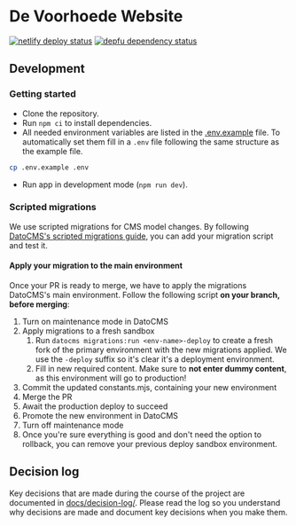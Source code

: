# De Voorhoede Website
[![netlify deploy status](https://tinyshields.dev/netlify/0b43ae43-afe1-44cc-95be-5618c8eb1457.svg)][netlify]
[![depfu dependency status](https://badges.depfu.com/badges/de8167d8d73e13926254bca05f7b5374/overview.svg)][depfu]

## Development

### Getting started
* Clone the repository.
* Run `npm ci` to install dependencies.
* All needed environment variables are listed in the [.env.example](.env.example) file. To automatically set them fill in a `.env` file following the same structure as the example file.
```sh
cp .env.example .env
```
* Run app in development mode (`npm run dev`).

[netlify]: https://app.netlify.com/sites/voorhoede-website/overview
[depfu]: https://depfu.com/repos/github/voorhoede/voorhoede-website?project_id=37720

### Scripted migrations

We use scripted migrations for CMS model changes. By following [DatoCMS's scripted migrations guide](https://www.datocms.com/docs/scripting-migrations/scripting-migrations-with-the-datocms-cli), you can add your migration script and test it.

#### Apply your migration to the main environment

Once your PR is ready to merge, we have to apply the migrations DatoCMS's main environment. Follow the following script **on your branch, before merging**:

1. Turn on maintenance mode in DatoCMS
2. Apply migrations to a fresh sandbox
    1. Run `datocms migrations:run <env-name>-deploy` to create a fresh fork of the primary environment with the new migrations applied. We use the `-deploy` suffix so it's clear it's a deployment environment.
    2. Fill in new required content. Make sure to **not enter dummy content**, as this environment will go to production!
3. Commit the updated constants.mjs, containing your new environment
4. Merge the PR
5. Await the production deploy to succeed
6. Promote the new environment in DatoCMS
7. Turn off maintenance mode
8. Once you're sure everything is good and don't need the option to rollback, you can remove your previous deploy sandbox environment.

## Decision log

Key decisions that are made during the course of the project are documented in [docs/decision-log/](docs/decision-log/). Please read the log so you understand why decisions are made and document key decisions when you make them.
